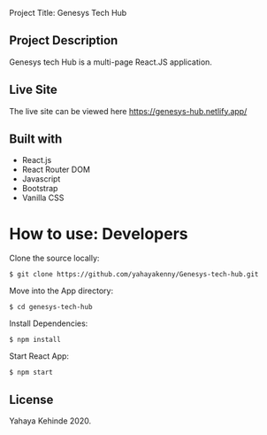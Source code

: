  Project Title: 
Genesys Tech Hub

## Project Description
Genesys tech Hub is a multi-page React.JS application.

## Live Site
The live site can be viewed here https://genesys-hub.netlify.app/

## Built with
- React.js
- React Router DOM
- Javascript
- Bootstrap
- Vanilla CSS


# How to use: Developers

Clone the source locally:
```
$ git clone https://github.com/yahayakenny/Genesys-tech-hub.git
```
Move into the App directory:

```
$ cd genesys-tech-hub
```

Install Dependencies:

```
$ npm install
```

Start React App:
```
$ npm start
```

## License
Yahaya Kehinde 2020.
